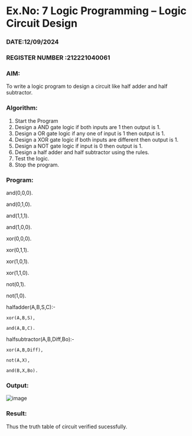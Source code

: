 # Ex.No: 7  Logic Programming –  Logic Circuit Design
### DATE:12/09/2024                                                                        
### REGISTER NUMBER :212221040061
### AIM: 
To write a logic program to design a circuit like half adder and half subtractor.
###  Algorithm:
1. Start the Program
2. Design a AND gate logic if both inputs are 1 then output is 1.
3. Design a OR gate logic if any one of input is 1 then output is 1.
4. Design a XOR gate logic if both inputs are different then output is 1.
5. Design a NOT gate logic if input is 0 then output is 1.
6. Design a half adder and half subtractor using the rules.
7. Test the logic.
8. Stop the program.

### Program:


and(0,0,0).

and(0,1,0).

and(1,1,1).

and(1,0,0).

xor(0,0,0).

xor(0,1,1).

xor(1,0,1).

xor(1,1,0).

not(0,1).

not(1,0).

halfadder(A,B,S,C):-

    xor(A,B,S),
    
    and(A,B,C).
    
halfsubtractor(A,B,Diff,Bo):-

    xor(A,B,Diff),
    
    not(A,X),
    
    and(B,X,Bo).


### Output:

![image](https://github.com/user-attachments/assets/0bb4870b-f7ba-451a-81c4-85a2b0ebf3cd)

### Result:
Thus the truth table of circuit verified sucessfully.
